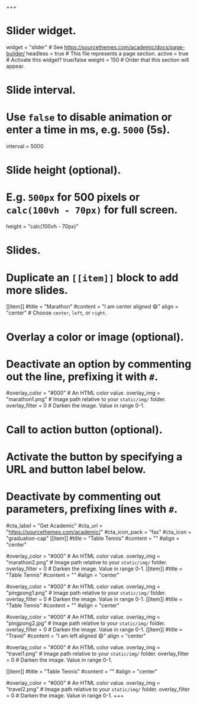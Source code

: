 +++
# Slider widget.
widget = "slider"  # See https://sourcethemes.com/academic/docs/page-builder/
headless = true  # This file represents a page section.
active = true  # Activate this widget? true/false
weight = 150  # Order that this section will appear.

# Slide interval.
# Use `false` to disable animation or enter a time in ms, e.g. `5000` (5s).
interval = 5000

# Slide height (optional).
# E.g. `500px` for 500 pixels or `calc(100vh - 70px)` for full screen.
height = "calc(100vh - 70px)"

# Slides.
# Duplicate an `[[item]]` block to add more slides.
[[item]]
  #title = "Marathon"
  #content = "I am center aligned :smile:"
  align = "center"  # Choose `center`, `left`, or `right`.

  # Overlay a color or image (optional).
  #   Deactivate an option by commenting out the line, prefixing it with `#`.
  #overlay_color = "#000"  # An HTML color value.
  overlay_img = "marathon1.png"  # Image path relative to your `static/img/` folder.
  overlay_filter = 0  # Darken the image. Value in range 0-1.

  # Call to action button (optional).
  #   Activate the button by specifying a URL and button label below.
  #   Deactivate by commenting out parameters, prefixing lines with `#`.
  #cta_label = "Get Academic"
  #cta_url = "https://sourcethemes.com/academic/"
  #cta_icon_pack = "fas"
  #cta_icon = "graduation-cap"
[[item]]
  #title = "Table Tennis"
  #content = ""
  #align = "center"

  #overlay_color = "#000"  # An HTML color value.
  overlay_img = "marathon2.png"  # Image path relative to your `static/img/` folder.
  overlay_filter = 0  # Darken the image. Value in range 0-1.
[[item]]
  #title = "Table Tennis"
  #content = ""
  #align = "center"

  #overlay_color = "#000"  # An HTML color value.
  overlay_img = "pingpong1.png"  # Image path relative to your `static/img/` folder.
  overlay_filter = 0  # Darken the image. Value in range 0-1.
[[item]]
  #title = "Table Tennis"
  #content = ""
  #align = "center"

  #overlay_color = "#000"  # An HTML color value.
  overlay_img = "pingpong2.jpg"  # Image path relative to your `static/img/` folder.
  overlay_filter = 0  # Darken the image. Value in range 0-1.
[[item]]
  #title = "Travel"
  #content = "I am left aligned :smile:"
  align = "center"

  #overlay_color = "#000"  # An HTML color value.
  overlay_img = "travel1.png"  # Image path relative to your `static/img/` folder.
  overlay_filter = 0  # Darken the image. Value in range 0-1.

[[item]]
  #title = "Table Tennis"
  #content = ""
  #align = "center"

  #overlay_color = "#000"  # An HTML color value.
  overlay_img = "travel2.png"  # Image path relative to your `static/img/` folder.
  overlay_filter = 0  # Darken the image. Value in range 0-1.
+++
